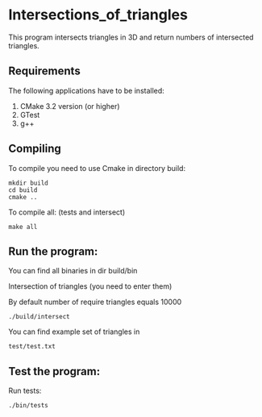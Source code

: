 # Intersections_of_triangles

This program intersects triangles in 3D and return numbers of intersected triangles.


## Requirements 

The following applications have to be installed:

1. CMake 3.2 version (or higher)
2. GTest
3. g++


## Compiling 

To compile you need to use Cmake in directory build:

``` 
mkdir build
cd build
сmake ..
```

To compile all: (tests and intersect)
```
make all
```


## Run the program:

You can find all binaries in dir build/bin

Intersection of triangles (you need to enter them)

By default number of require triangles equals 10000

```
./build/intersect
```


You can find example set of triangles in 

```
test/test.txt
```

## Test the program: 


Run tests:

```
./bin/tests
```

